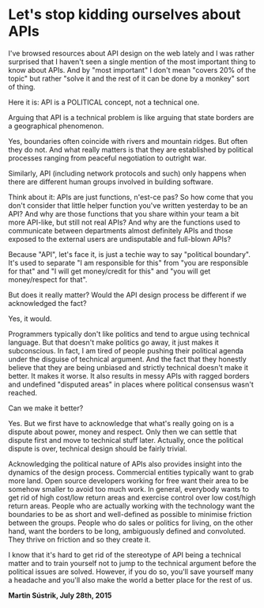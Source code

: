 # Let's stop kidding ourselves about APIs



I've browsed resources about API design on the web lately and I was rather surprised that I haven't seen a single mention of the most important thing to know about APIs. And by "most important" I don't mean "covers 20% of the topic" but rather "solve it and the rest of it can be done by a monkey" sort of thing.

Here it is: API is a POLITICAL concept, not a technical one.

Arguing that API is a technical problem is like arguing that state borders are a geographical phenomenon.

Yes, boundaries often coincide with rivers and mountain ridges. But often they do not. And what really matters is that they are established by political processes ranging from peaceful negotiation to outright war.

Similarly, API (including network protocols and such) only happens when there are different human groups involved in building software.

Think about it: APIs are just functions, n'est-ce pas? So how come that you don't consider that little helper function you've written yesterday to be an API? And why are those functions that you share within your team a bit more API-like, but still not real APIs? And why are the functions used to communicate between departments almost definitely APIs and those exposed to the external users are undisputable and full-blown APIs?

Because "API", let's face it, is just a techie way to say "political boundary". It's used to separate "I am responsible for this" from "you are responsible for that" and "I will get money/credit for this" and "you will get money/respect for that".

But does it really matter? Would the API design process be different if we acknowledged the fact?

Yes, it would.

Programmers typically don't like politics and tend to argue using technical language. But that doesn't make politics go away, it just makes it subconscious. In fact, I am tired of people pushing their political agenda under the disguise of technical argument. And the fact that they honestly believe that they are being unbiased and strictly technical doesn't make it better. It makes it worse. It also results in messy APIs with ragged borders and undefined "disputed areas" in places where political consensus wasn't reached.

Can we make it better?

Yes. But we first have to acknowledge that what's really going on is a dispute about power, money and respect. Only then we can settle that dispute first and move to technical stuff later. Actually, once the political dispute is over, technical design should be fairly trivial.

Acknowledging the political nature of APIs also provides insight into the dynamics of the design process. Commercial entities typically want to grab more land. Open source developers working for free want their area to be somehow smaller to avoid too much work. In general, everybody wants to get rid of high cost/low return areas and exercise control over low cost/high return areas. People who are actually working with the technology want the boundaries to be as short and well-defined as possible to minimise friction between the groups. People who do sales or politics for living, on the other hand, want the borders to be long, ambiguously defined and convoluted. They thrive on friction and so they create it.

I know that it's hard to get rid of the stereotype of API being a technical matter and to train yourself not to jump to the technical argument before the political issues are solved. However, if you do so, you'll save yourself many a headache and you'll also make the world a better place for the rest of us.

**Martin Sústrik, July 28th, 2015**